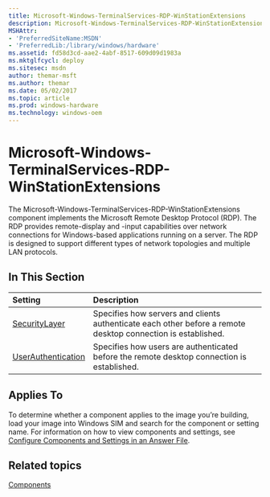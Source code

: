 ```yaml
---
title: Microsoft-Windows-TerminalServices-RDP-WinStationExtensions
description: Microsoft-Windows-TerminalServices-RDP-WinStationExtensions
MSHAttr:
- 'PreferredSiteName:MSDN'
- 'PreferredLib:/library/windows/hardware'
ms.assetid: fd58d3cd-aae2-4abf-8517-609d09d1983a
ms.mktglfcycl: deploy
ms.sitesec: msdn
author: themar-msft
ms.author: themar
ms.date: 05/02/2017
ms.topic: article
ms.prod: windows-hardware
ms.technology: windows-oem
---
```

# Microsoft-Windows-TerminalServices-RDP-WinStationExtensions

The Microsoft-Windows-TerminalServices-RDP-WinStationExtensions component implements the Microsoft Remote Desktop Protocol (RDP). The RDP provides remote-display and -input capabilities over network connections for Windows-based applications running on a server. The RDP is designed to support different types of network topologies and multiple LAN protocols.

## In This Section

| Setting                 | Description                                                                           |
|:------------------------|:--------------------------------------------------------------------------------------|
| [SecurityLayer](microsoft-windows-terminalservices-rdp-winstationextensions-securitylayer.md) | Specifies how servers and clients authenticate each other before a remote desktop connection is established. |
| [UserAuthentication](microsoft-windows-terminalservices-rdp-winstationextensions-userauthentication.md) | Specifies how users are authenticated before the remote desktop connection is established. |

## Applies To

To determine whether a component applies to the image you’re building, load your image into Windows SIM and search for the component or setting name. For information on how to view components and settings, see [Configure Components and Settings in an Answer File](https://docs.microsoft.com/en-us/windows-hardware/customize/desktop/wsim/configure-components-and-settings-in-an-answer-file).

## Related topics

[Components](components-b-unattend.md)
